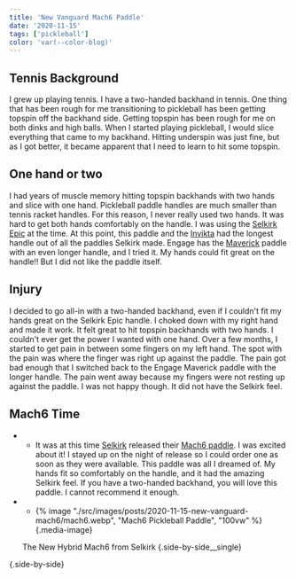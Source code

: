 ```yaml
---
title: 'New Vanguard Mach6 Paddle'
date: '2020-11-15'
tags: ['pickleball']
color: 'var(--color-blog)'
---
```


## Tennis Background
I grew up playing tennis. I have a two-handed backhand in tennis. One thing that has been rough for me transitioning to pickleball has been getting topspin off the backhand side. Getting topspin has been rough for me on both dinks and high balls. When I started playing pickleball, I would slice everything that came to my backhand. Hitting underspin was just fine, but as I got better, it became apparent that I need to learn to hit some topspin. 

## One hand or two
I had years of muscle memory hitting topspin backhands with two hands and slice with one hand. Pickleball paddle handles are much smaller than tennis racket handles. For this reason, I never really used two hands. It was hard to get both hands comfortably on the handle.  I was using the [Selkirk Epic](https://www.selkirk.com/products/amped-epic) at the time. At this point, this paddle and the [Invikta](https://www.selkirk.com/products/amped-invikta) had the longest handle out of all the paddles Selkirk made. Engage has the [Maverick](https://engagepickleball.com/products/maverick) paddle with an even longer handle, and I tried it. My hands could fit great on the handle!! But I did not like the paddle itself. 

## Injury
I decided to go all-in with a two-handed backhand, even if I couldn't fit my hands great on the Selkirk Epic handle. I choked down with my right hand and made it work. It felt great to hit topspin backhands with two hands. I couldn't ever get the power I wanted with one hand. Over a few months, I started to get pain in between some fingers on my left hand. The spot with the pain was where the finger was right up against the paddle. The pain got bad enough that I switched back to the Engage Maverick paddle with the longer handle. The pain went away because my fingers were not resting up against the paddle. I was not happy though. It did not have the Selkirk feel. 

## Mach6 Time

-
	- It was at this time [Selkirk](https://www.selkirk.com/) released their [Mach6 paddle](https://www.selkirk.com/products/vanguard-hybrid-mach6). I was excited about it! I stayed up on the night of release so I could order one as soon as they were available. This paddle was all I dreamed of. My hands fit so comfortably on the handle, and it had the amazing Selkirk feel. If you have a two-handed backhand, you will love this paddle. I cannot recommend it enough. 

-
	- {% image "./src/images/posts/2020-11-15-new-vanguard-mach6/mach6.webp", "Mach6 Pickleball Paddle", "100vw" %}
{.media-image}

	The New Hybrid Mach6 from Selkirk
  {.side-by-side__single}

{.side-by-side}